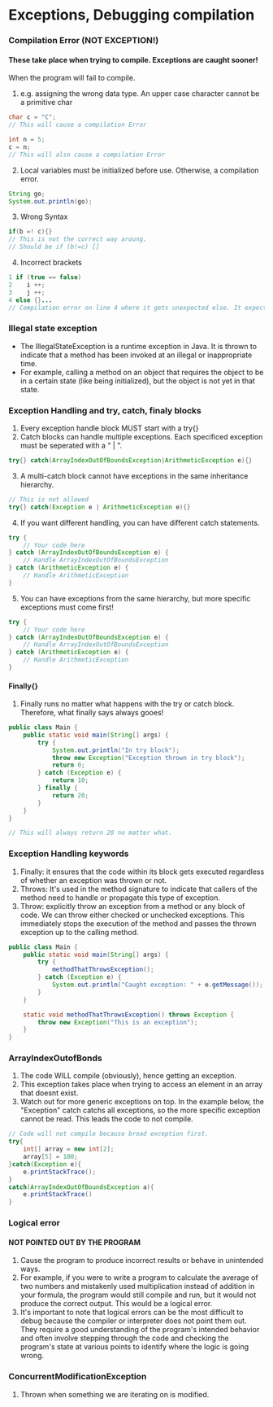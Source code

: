 # Exceptions, Debugging compilation

### Compilation Error (NOT EXCEPTION!)
#### These take place when trying to compile. Exceptions are caught sooner!
When the program will fail to compile.
1. e.g. assigning the wrong data type. An upper case character cannot be a primitive char
```java
char c = "C";
// This will cause a compilation Error

int n = 5;
c = n;
// This will also cause a compilation Error
```
2. Local variables must be initialized before use. Otherwise, a compilation error.
```java
String go;
System.out.println(go);
```

3. Wrong Syntax 
```java
if(b =! c){}
// This is not the correct way aroung. 
// Should be if (b!=c) []
```

4. Incorrect brackets 
```java
1 if (true == false)
2    i ++;
3    j ++;
4 else {}...
// Compilation error on line 4 where it gets unexpected else. It expected {} befor ethen.
```



### Illegal state exception
- The IllegalStateException is a runtime exception in Java. It is thrown to indicate that a method has been invoked at an illegal or inappropriate time.
- For example, calling a method on an object that requires the object to be in a certain state (like being initialized), but the object is not yet in that state.


### Exception Handling and try, catch, finaly blocks
1. Every exception handle block MUST start with a try{}
2. Catch blocks can handle multiple exceptions. Each specificed exception must be seperated with a " | ". 
```java
try{} catch(ArrayIndexOutOfBoundsException|ArithmeticException e){}
```
3. A multi-catch block cannot have exceptions in the same inheritance hierarchy.
```java
// This is not allowed 
try{} catch(Exception e | ArithmeticException e){}
```
4. If you want different handling, you can have different catch statements.
```java
try {
    // Your code here
} catch (ArrayIndexOutOfBoundsException e) {
    // Handle ArrayIndexOutOfBoundsException
} catch (ArithmeticException e) {
    // Handle ArithmeticException
}
```
5. You can have exceptions from the same hierarchy, but more specific exceptions must come first!
```java
try {
    // Your code here
} catch (ArrayIndexOutOfBoundsException e) {
    // Handle ArrayIndexOutOfBoundsException
} catch (ArithmeticException e) {
    // Handle ArithmeticException
}
```

#### Finally{}
1. Finally runs no matter what happens with the try or catch block. Therefore, what finally says always gooes!
```java
public class Main {
    public static void main(String[] args) {
        try {
            System.out.println("In try block");
            throw new Exception("Exception thrown in try block");
            return 0;
        } catch (Exception e) {
            return 10;
        } finally {
            return 20;
        }
    }
}

// This will always return 20 no matter what.
```



### Exception Handling keywords
1. Finally: it ensures that the code within its block gets executed regardless of whether an exception was thrown or not.
2. Throws: It's used in the method signature to indicate that callers of the method need to handle or propagate this type of exception.
3. Throw: explicitly throw an exception from a method or any block of code. We can throw either checked or unchecked exceptions. This immediately stops the execution of the method and passes the thrown exception up to the calling method.
```java
public class Main {
    public static void main(String[] args) {
        try {
            methodThatThrowsException();
        } catch (Exception e) {
            System.out.println("Caught exception: " + e.getMessage());
        }
    }

    static void methodThatThrowsException() throws Exception {
        throw new Exception("This is an exception");
    }
}
```



### ArrayIndexOutofBonds
1. The code WILL compile (obviously), hence getting an exception.
2. This exception takes place when trying to access an element in an array that doesnt exist.
3. Watch out for more generic exceptions on top. In the example below, the "Exception" catch catchs all exceptions, 
   so the more specific exception cannot be read. This leads the code to not compile.
```java
// Code will not compile because broad exception first.
try{
    int[] array = new int[2];
    array[5] = 100;
}catch(Exception e){
    e.printStackTrace();
}
catch(ArrayIndexOutOfBoundsException a){
    e.printStackTrace()
}
```

### Logical error
#### NOT POINTED OUT BY THE PROGRAM
1. Cause the program to produce incorrect results or behave in unintended ways.
2. For example, if you were to write a program to calculate the average of two numbers and mistakenly used multiplication instead of addition in your formula, the program would still compile and run, but it would not produce the correct output. This would be a logical error.
3. It's important to note that logical errors can be the most difficult to debug because the compiler or interpreter does not point them out. They require a good understanding of the program's intended behavior and often involve stepping through the code and checking the program's state at various points to identify where the logic is going wrong.


### ConcurrentModificationException 
1. Thrown when something we are iterating on is modified. 
